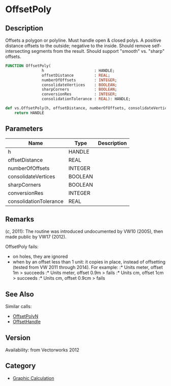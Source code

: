 # OffsetPoly

## Description
Offsets a polygon or polyline. Must handle open &amp; closed polys. A positive distance offsets to the outside; negative to the inside. Should remove self-intersecting segments from the result. Should support &quot;smooth&quot; vs. &quot;sharp&quot; offsets.

```pascal
FUNCTION OffsetPoly(
				h                      : HANDLE;
				offsetDistance         : REAL;
				numberOfOffsets        : INTEGER;
				consolidateVertices    : BOOLEAN;
				sharpCorners           : BOOLEAN;
				conversionRes          : INTEGER;
				consolidationTolerance : REAL): HANDLE;
```

```python
def vs.OffsetPoly(h, offsetDistance, numberOfOffsets, consolidateVertices, sharpCorners, conversionRes, consolidationTolerance):
    return HANDLE
```

## Parameters
|Name|Type|Description|
|---|---|---|
|h|HANDLE|   |
|offsetDistance|REAL|   |
|numberOfOffsets|INTEGER|   |
|consolidateVertices|BOOLEAN|   |
|sharpCorners|BOOLEAN|   |
|conversionRes|INTEGER|   |
|consolidationTolerance|REAL|   |

## Remarks
(*_c_*, 2011): The routine was introduced undocumented by VW10 (2005), then made public by VW17 (2012).

OffsetPoly fails:
* on holes, they are ignored
* when by an offset less than 1 unit: it copies in place, instead of offsetting (tested from VW 2011 through 2014). For example:
:* Units meter, offset 1m > succeeds
:* Units meter, offset 0.9m > fails
:* Units cm, offset 1cm > succeeds
:* Units cm, offset 0.9cm > fails

## See Also
Similar calls:
* [OffsetPolyN](OffsetPolyN.md)
* [OffsetHandle](OffsetHandle.md)

## Version
Availability: from Vectorworks 2012

## Category
* [Graphic Calculation](../Categories/Graphic%20Calculation.md)
